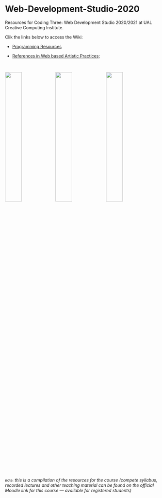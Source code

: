 # Web-Development-Studio-2020
Resources for Coding Three: Web Development Studio 2020/2021 at UAL Creative Computing Institute.

Clik the links below to access the Wiki:

* [Programming Resources](https://github.com/JoBCB/Web-Development-Studio-2020/wiki/Programming-Resources)

* [References in Web based Artistic Practices](https://github.com/JoBCB/Web-Development-Studio-2020/wiki/Artistic-Practices-in-the-Web); 

</br>

<img src="https://upload.wikimedia.org/wikipedia/commons/d/d9/Surf_3.gif" width="33%"><img src="https://upload.wikimedia.org/wikipedia/commons/d/d9/Surf_3.gif" width="33%"><img src="https://upload.wikimedia.org/wikipedia/commons/d/d9/Surf_3.gif" width="33%">

</br>

<small>note:</small> _this is a compilation of the resources for the course (compete syllabus, recorded lectures and other teaching material can be found on the official Moodle link for this course — available for registered students)_
